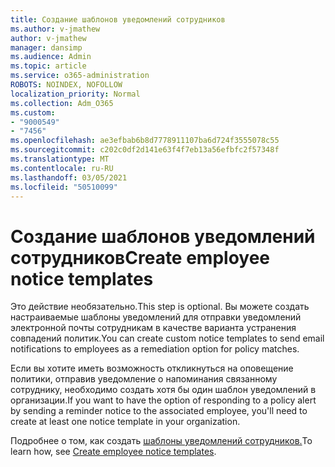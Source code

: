 ```yaml
---
title: Создание шаблонов уведомлений сотрудников
ms.author: v-jmathew
author: v-jmathew
manager: dansimp
ms.audience: Admin
ms.topic: article
ms.service: o365-administration
ROBOTS: NOINDEX, NOFOLLOW
localization_priority: Normal
ms.collection: Adm_O365
ms.custom:
- "9000549"
- "7456"
ms.openlocfilehash: ae3efbab6b8d7778911107ba6d724f3555078c55
ms.sourcegitcommit: c202c0df2d141e63f4f7eb13a56efbfc2f57348f
ms.translationtype: MT
ms.contentlocale: ru-RU
ms.lasthandoff: 03/05/2021
ms.locfileid: "50510099"
---
```

# <a name="create-employee-notice-templates"></a><span data-ttu-id="e216d-102">Создание шаблонов уведомлений сотрудников</span><span class="sxs-lookup"><span data-stu-id="e216d-102">Create employee notice templates</span></span>

<span data-ttu-id="e216d-103">Это действие необязательно.</span><span class="sxs-lookup"><span data-stu-id="e216d-103">This step is optional.</span></span> <span data-ttu-id="e216d-104">Вы можете создать настраиваемые шаблоны уведомлений для отправки уведомлений электронной почты сотрудникам в качестве варианта устранения совпадений политик.</span><span class="sxs-lookup"><span data-stu-id="e216d-104">You can create custom notice templates to send email notifications to employees as a remediation option for policy matches.</span></span>

<span data-ttu-id="e216d-105">Если вы хотите иметь возможность откликнуться на оповещение политики, отправив уведомление о напоминания связанному сотруднику, необходимо создать хотя бы один шаблон уведомлений в организации.</span><span class="sxs-lookup"><span data-stu-id="e216d-105">If you want to have the option of responding to a policy alert by sending a reminder notice to the associated employee, you'll need to create at least one notice template in your organization.</span></span>

<span data-ttu-id="e216d-106">Подробнее о том, как создать [шаблоны уведомлений сотрудников.](https://go.microsoft.com/fwlink/?linkid=2129080)</span><span class="sxs-lookup"><span data-stu-id="e216d-106">To learn how, see [Create employee notice templates](https://go.microsoft.com/fwlink/?linkid=2129080).</span></span>
